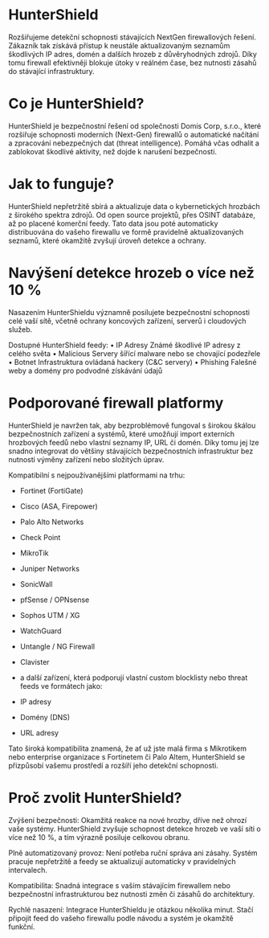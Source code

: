 # HunterShield

Rozšiřujeme detekční schopnosti stávajících NextGen firewallových řešení. Zákazník tak získává přístup k neustále aktualizovaným seznamům škodlivých IP adres, domén a dalších hrozeb z důvěryhodných zdrojů. Díky tomu firewall efektivněji blokuje útoky v reálném čase, bez nutnosti zásahů do stávající infrastruktury.

# Co je HunterShield?

HunterShield je bezpečnostní řešení od společnosti Domis Corp, s.r.o., které
rozšiřuje schopnosti moderních (Next-Gen) firewallů o automatické načítání a
zpracování nebezpečných dat (threat intelligence). Pomáhá včas odhalit a
zablokovat škodlivé aktivity, než dojde k narušení bezpečnosti.

# Jak to funguje?

HunterShield nepřetržitě sbírá a aktualizuje data o kybernetických hrozbách z
širokého spektra zdrojů. Od open source projektů, přes OSINT databáze, až po
placené komerční feedy. Tato data jsou poté automaticky distribuována do
vašeho firewallu ve formě pravidelně aktualizovaných seznamů, které
okamžitě zvyšují úroveň detekce a ochrany.

# Navýšení detekce hrozeb o více než 10 %

Nasazením HunterShieldu významně posilujete bezpečnostní schopnosti celé
vaší sítě, včetně ochrany koncových zařízení, serverů i cloudových služeb.

Dostupné HunterShield feedy:
• IP Adresy Známé škodlivé IP adresy z celého světa
• Malicious Servery šířící malware nebo se chovající podezřele
• Botnet Infrastruktura ovládaná hackery (C&C servery)
• Phishing Falešné weby a domény pro podvodné získávání údajů

# Podporované firewall platformy

HunterShield je navržen tak, aby bezproblémově fungoval s širokou škálou
bezpečnostních zařízení a systémů, které umožňují import externích
hrozbových feedů nebo vlastní seznamy IP, URL či domén. Díky tomu jej lze
snadno integrovat do většiny stávajících bezpečnostních infrastruktur bez
nutnosti výměny zařízení nebo složitých úprav.

Kompatibilní s nejpoužívanějšími platformami na trhu:
- Fortinet (FortiGate)
- Cisco (ASA, Firepower)
- Palo Alto Networks
- Check Point
- MikroTik
- Juniper Networks
- SonicWall
- pfSense / OPNsense
- Sophos UTM / XG
- WatchGuard
- Untangle / NG Firewall
- Clavister
- a další zařízení, která podporují vlastní custom blocklisty nebo threat
feeds ve formátech jako:

- IP adresy
- Domény (DNS)
- URL adresy

Tato široká kompatibilita znamená, že ať už jste malá firma s Mikrotikem nebo
enterprise organizace s Fortinetem či Palo Altem, HunterShield se přizpůsobí
vašemu prostředí a rozšíří jeho detekční schopnosti.

# Proč zvolit HunterShield?

Zvýšení bezpečnosti:
Okamžitá reakce na nové hrozby, dříve než ohrozí vaše systémy.
HunterShield zvyšuje schopnost detekce hrozeb ve vaší síti o více než 10 %, a
tím výrazně posiluje celkovou obranu.

Plně automatizovaný provoz:
Není potřeba ruční správa ani zásahy. Systém pracuje nepřetržitě a feedy se
aktualizují automaticky v pravidelných intervalech.

Kompatibilita:
Snadná integrace s vaším stávajícím firewallem nebo bezpečnostní
infrastrukturou bez nutnosti změn či zásahů do architektury.

Rychlé nasazení:
Integrace HunterShieldu je otázkou několika minut. Stačí připojit feed do
vašeho firewallu podle návodu a systém je okamžitě funkční.
